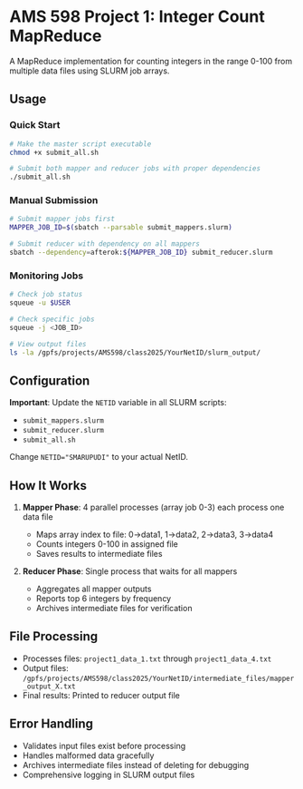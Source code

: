 # AMS 598 Project 1: Integer Count MapReduce

A MapReduce implementation for counting integers in the range 0-100 from multiple data files using SLURM job arrays.

## Usage

### Quick Start
```bash
# Make the master script executable
chmod +x submit_all.sh

# Submit both mapper and reducer jobs with proper dependencies
./submit_all.sh
```

### Manual Submission
```bash
# Submit mapper jobs first
MAPPER_JOB_ID=$(sbatch --parsable submit_mappers.slurm)

# Submit reducer with dependency on all mappers
sbatch --dependency=afterok:${MAPPER_JOB_ID} submit_reducer.slurm
```

### Monitoring Jobs
```bash
# Check job status
squeue -u $USER

# Check specific jobs
squeue -j <JOB_ID>

# View output files
ls -la /gpfs/projects/AMS598/class2025/YourNetID/slurm_output/
```

## Configuration

**Important**: Update the `NETID` variable in all SLURM scripts:
- `submit_mappers.slurm`
- `submit_reducer.slurm` 
- `submit_all.sh`

Change `NETID="SMARUPUDI"` to your actual NetID.

## How It Works

1. **Mapper Phase**: 4 parallel processes (array job 0-3) each process one data file
   - Maps array index to file: 0→data1, 1→data2, 2→data3, 3→data4
   - Counts integers 0-100 in assigned file
   - Saves results to intermediate files

2. **Reducer Phase**: Single process that waits for all mappers
   - Aggregates all mapper outputs
   - Reports top 6 integers by frequency
   - Archives intermediate files for verification

## File Processing

- Processes files: `project1_data_1.txt` through `project1_data_4.txt`
- Output files: `/gpfs/projects/AMS598/class2025/YourNetID/intermediate_files/mapper_output_X.txt`
- Final results: Printed to reducer output file

## Error Handling

- Validates input files exist before processing
- Handles malformed data gracefully
- Archives intermediate files instead of deleting for debugging
- Comprehensive logging in SLURM output files
